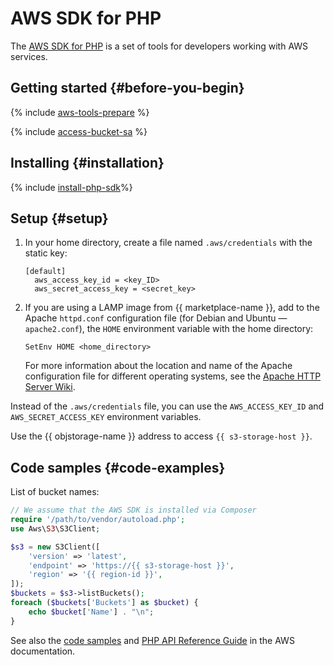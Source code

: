 # AWS SDK for PHP

The [AWS SDK for PHP](https://aws.amazon.com/sdk-for-php/) is a set of tools for developers working with AWS services.

## Getting started {#before-you-begin}

{% include [aws-tools-prepare](../../_includes/aws-tools/aws-tools-prepare.md) %}

{% include [access-bucket-sa](../../_includes/storage/access-bucket-sa.md) %}

## Installing {#installation}

{% include [install-php-sdk](../../_includes/aws-tools/install-php-sdk.md)%}

## Setup {#setup}

1. In your home directory, create a file named `.aws/credentials` with the static key:

   ```
   [default]
     aws_access_key_id = <key_ID>
     aws_secret_access_key = <secret_key>
   ```

1. If you are using a LAMP image from {{ marketplace-name }}, add to the Apache `httpd.conf` configuration file (for Debian and Ubuntu — `apache2.conf`), the `HOME` environment variable with the home directory:

   ```
   SetEnv HOME <home_directory>
   ```

   For more information about the location and name of the Apache configuration file for different operating systems, see the [Apache HTTP Server Wiki](https://cwiki.apache.org/confluence/display/HTTPD/DistrosDefaultLayout).

Instead of the `.aws/credentials` file, you can use the `AWS_ACCESS_KEY_ID` and `AWS_SECRET_ACCESS_KEY` environment variables.

Use the {{ objstorage-name }} address to access `{{ s3-storage-host }}`.

## Code samples {#code-examples}

List of bucket names:

```php
// We assume that the AWS SDK is installed via Composer
require '/path/to/vendor/autoload.php';
use Aws\S3\S3Client;

$s3 = new S3Client([
    'version' => 'latest',
    'endpoint' => 'https://{{ s3-storage-host }}',
    'region' => '{{ region-id }}',
]);
$buckets = $s3->listBuckets();
foreach ($buckets['Buckets'] as $bucket) {
    echo $bucket['Name'] . "\n";
}
```

See also the [code samples](https://docs.aws.amazon.com/sdk-for-php/v3/developer-guide/s3-examples.html) and [PHP API Reference Guide](https://docs.aws.amazon.com/aws-sdk-php/v3/api/index.html) in the AWS documentation.